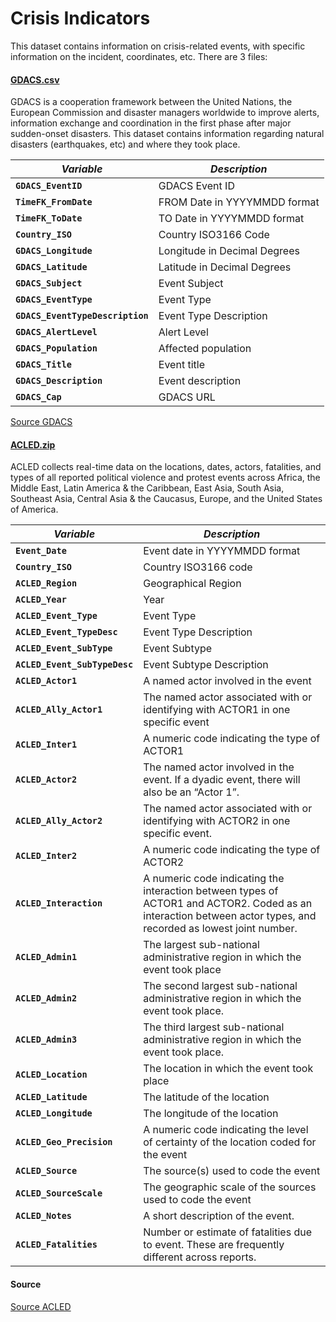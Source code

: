 # Crisis Indicators

This dataset contains information on crisis-related events, with specific information on the incident, coordinates, etc. 
There are 3 files:

#### [GDACS.csv](GDACS.csv)

GDACS is a cooperation framework between the United Nations, the European Commission and disaster managers worldwide to improve alerts, information exchange and coordination in the first phase after major sudden-onset disasters. This dataset contains information regarding natural disasters (earthquakes, etc) and where they took place.

| *Variable*                                            | *Description*                                                |
| ----------------------------------------------------- | ------------------------------------------------------------ |
| **`GDACS_EventID`**                                         | GDACS Event ID |
| **`TimeFK_FromDate`**                                  | FROM Date in YYYYMMDD format                                     |
| **`TimeFK_ToDate`**                                           | TO Date in YYYYMMDD format                                   |
| **`Country_ISO`**                                             | Country ISO3166 Code                                        |
| **`GDACS_Longitude`**                                          | Longitude in Decimal Degrees               |
| **`GDACS_Latitude`**                                      | Latitude in Decimal Degrees                    |
| **`GDACS_Subject`**                                             | Event Subject               |
| **`GDACS_EventType`**                                        | Event Type           |
| **`GDACS_EventTypeDescription`**                                        | Event Type Description |
| **`GDACS_AlertLevel`**                                        | Alert Level                                        |
| **`GDACS_Population`**                                    |Affected population                                       |
| **`GDACS_Title`**                                   | Event title                                  |
| **`GDACS_Description`**                                 | Event description|
| **`GDACS_Cap`**                                 | GDACS URL|

[Source GDACS](gdacs.org)

#### [ACLED.zip](ACLED.zip)

ACLED collects real-time data on the locations, dates, actors, fatalities, and types of all reported political violence and protest events across Africa, the Middle East, Latin America & the Caribbean, East Asia, South Asia, Southeast Asia, Central Asia & the Caucasus, Europe, and the United States of America.

| *Variable*                                            | *Description*                                                |
| ----------------------------------------------------- | ------------------------------------------------------------ |
| **`Event_Date`**                                         | Event date in YYYYMMDD format|
| **`Country_ISO`**                                  | Country ISO3166 code                                    |
| **`ACLED_Region`**                                           | Geographical Region                                   |
| **`ACLED_Year`**                                             | Year                                        |
| **`ACLED_Event_Type`**                                          | Event Type               |
| **`ACLED_Event_TypeDesc`**                                      | Event Type Description                    |
| **`ACLED_Event_SubType`**                                             | Event Subtype             |
| **`ACLED_Event_SubTypeDesc`**                                        | Event Subtype Description           |
| **`ACLED_Actor1`**                                        | A named actor involved in the event |
| **`ACLED_Ally_Actor1`**                                        | The named actor associated with or identifying with ACTOR1 in one specific event                              |
| **`ACLED_Inter1`**                                    |A numeric code indicating the type of ACTOR1                                 |
| **`ACLED_Actor2`**                                   | The named actor involved in the event. If a dyadic event, there will also be an “Actor 1”.                              |
| **`ACLED_Ally_Actor2`**                                 | The named actor associated with or identifying with ACTOR2 in one specific event.|
| **`ACLED_Inter2`**                                 | A numeric code indicating the type of ACTOR2|
| **`ACLED_Interaction`**                                 | A numeric code indicating the interaction between types of ACTOR1 and ACTOR2. Coded as an interaction between actor types, and recorded as lowest joint number.|
| **`ACLED_Admin1`**                                 | The largest sub-national administrative region in which the event took place|
| **`ACLED_Admin2`**                                 | The second largest sub-national administrative region in which the event took place.|
| **`ACLED_Admin3`**                                 | The third largest sub-national administrative region in which the event took place.|
| **`ACLED_Location`**                                 | The location in which the event took place|
| **`ACLED_Latitude`**                                 | The latitude of the location|
| **`ACLED_Longitude`**                                 | The longitude of the location|
| **`ACLED_Geo_Precision`**                                 | A numeric code indicating the level of certainty of the location coded for the event|
| **`ACLED_Source`**                                 |The source(s) used to code the event|
| **`ACLED_SourceScale`**                                 |The geographic scale of the sources used to code the event|
| **`ACLED_Notes`**                                 |A short description of the event.|
| **`ACLED_Fatalities`**                                 |Number or estimate of fatalities due to event. These are frequently different across reports.|

#### Source
[Source ACLED](https://acleddata.com/#/dashboard)
